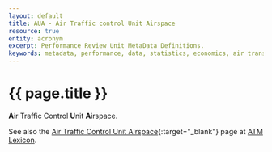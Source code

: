 ```yaml
---
layout: default
title: AUA - Air Traffic control Unit Airspace
resource: true
entity: acronym
excerpt: Performance Review Unit MetaData Definitions.
keywords: metadata, performance, data, statistics, economics, air transport, flights, europe, cost efficiency
---
```

# {{ page.title }}

**A**ir Traffic Control **U**nit **A**irspace.

See also the
[Air Traffic Control Unit Airspace](https://ext.eurocontrol.int/lexicon/index.php/Air_Traffic_Control_Unit_Airspace){:target="_blank"}
page at [ATM Lexicon](https://ext.eurocontrol.int/lexicon/index.php/Main_Page).
